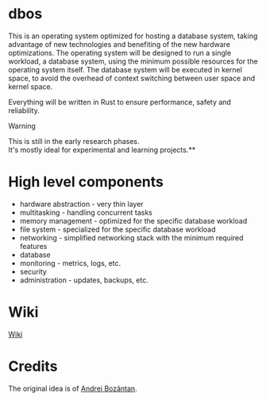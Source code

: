 # dbos

This is an operating system optimized for hosting a database system, taking advantage of new technologies and benefiting of the new hardware optimizations. The operating system will be designed to run a single workload, a database system, using the minimum possible resources for the operating system itself. The database system will be executed in kernel space, to avoid the overhead of context switching between user space and kernel space.

Everything will be written in Rust to ensure performance, safety and reliability.

> [!WARNING]  
> This is still in the early research phases.  
> It's mostly ideal for experimental and learning projects.**


# High level components
- hardware abstraction - very thin layer
- multitasking - handling concurrent tasks
- memory management - optimized for the specific database workload
- file system - specialized for the specific database workload
- networking - simplified networking stack with the minimum required features
- database
- monitoring - metrics, logs, etc.
- security
- administration - updates, backups, etc.

# Wiki

[Wiki](https://github.com/radumarias/dbos/wiki)

# Credits

The original idea is of [Andrei Bozântan](https://github.com/andreiBozantan/).
